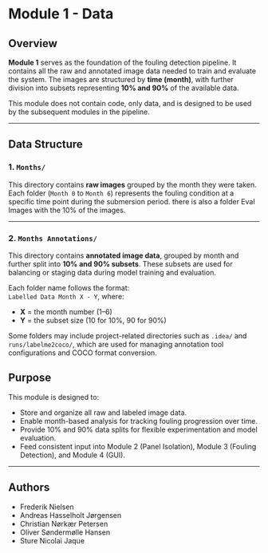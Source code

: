 # Module 1 - Data

## Overview

**Module 1** serves as the foundation of the fouling detection pipeline. It contains all the raw and annotated image data needed to train and evaluate the system. The images are structured by **time (month)**, with further division into subsets representing **10% and 90%** of the available data.

This module does not contain code, only data, and is designed to be used by the subsequent modules in the pipeline.

---

## Data Structure

### 1. `Months/`

This directory contains **raw images** grouped by the month they were taken. Each folder (`Month 0` to `Month 6`) represents the fouling condition at a specific time point during the submersion period. there is also a folder Eval Images with the 10% of the images.


---

### 2. `Months Annotations/`

This directory contains **annotated image data**, grouped by month and further split into **10% and 90% subsets**. These subsets are used for balancing or staging data during model training and evaluation.

Each folder name follows the format:  
`Labelled Data Month X - Y`, where:
- **X** = the month number (1–6)
- **Y** = the subset size (10 for 10%, 90 for 90%)

Some folders may include project-related directories such as `.idea/` and `runs/labelme2coco/`, which are used for managing annotation tool configurations and COCO format conversion.




## Purpose

This module is designed to:

- Store and organize all raw and labeled image data.
- Enable month-based analysis for tracking fouling progression over time.
- Provide 10% and 90% data splits for flexible experimentation and model evaluation.
- Feed consistent input into Module 2 (Panel Isolation), Module 3 (Fouling Detection), and Module 4 (GUI).

---


## Authors

- Frederik Nielsen  
- Andreas Hasselholt Jørgensen
- Christian Nørkær Petersen
- Oliver Søndermølle Hansen
- Sture Nicolai Jaque

